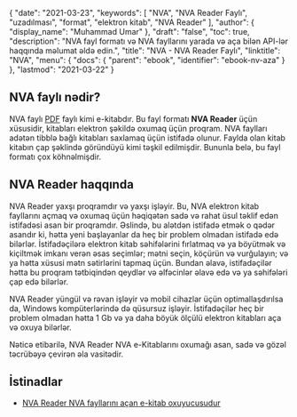 {
  "date": "2021-03-23",
  "keywords": [
"NVA",
"NVA Reader Faylı",
"uzadılması",
"format",
"elektron kitab",
"NVA Reader"
],
  "author": {
    "display_name": "Muhammad Umar"
},
  "draft": "false",
  "toc": true,
  "description": "NVA fayl formatı və NVA fayllarını yarada və aça bilən API-lər haqqında məlumat əldə edin.",
  "title": "NVA - NVA Reader Faylı",
  "linktitle": "NVA",
  "menu": {
    "docs": {
      "parent": "ebook",
      "identifier": "ebook-nv-aza"
}
},
  "lastmod": "2021-03-22"
}

## NVA faylı nədir?
NVA faylı [PDF](/pdf/) faylı kimi e-kitabdır. Bu fayl formatı **NVA Reader** üçün xüsusidir, kitabları elektron şəkildə oxumaq üçün proqram. NVA faylları adətən tibblə bağlı kitabları saxlamaq üçün istifadə olunur. Faylda olan kitab kitabın çap şəklində göründüyü kimi təşkil edilmişdir. Bununla belə, bu fayl formatı çox köhnəlmişdir.

## NVA Reader haqqında

NVA Reader yaxşı proqramdır və yaxşı işləyir. Bu, NVA elektron kitab fayllarını açmaq və oxumaq üçün həqiqətən sadə və rahat üsul təklif edən istifadəsi asan bir proqramdır. Əslində, bu alətdən istifadə etmək o qədər asandır ki, hətta yeni başlayanlar da heç bir problem olmadan istifadə edə bilərlər. İstifadəçilərə elektron kitab səhifələrini fırlatmaq və ya böyütmək və kiçiltmək imkanı verən əsas seçimlər; mətni seçin, köçürün və vurğulayın; və ya hətta xüsusi mətn sətirlərini tapmaq üçün. Bundan əlavə, istifadəçilər hətta bu proqram tətbiqindən qeydlər və əlfəcinlər əlavə edə və ya səhifələri çap edə bilərlər.

NVA Reader yüngül və rəvan işləyir və mobil cihazlar üçün optimallaşdırılsa da, Windows kompüterlərində də qüsursuz işləyir. İstifadəçilər heç bir problem olmadan hətta 1 Gb və ya daha böyük ölçülü elektron kitabları aça və oxuya bilərlər.

Nəticə etibarilə, NVA Reader NVA e-Kitablarını oxumağı asan, sadə və gözəl təcrübəyə çevirən əla vasitədir.

## İstinadlar

* [NVA Reader NVA fayllarını açan e-kitab oxuyucusudur](https://nva-reader.informer.com/1.0/)



